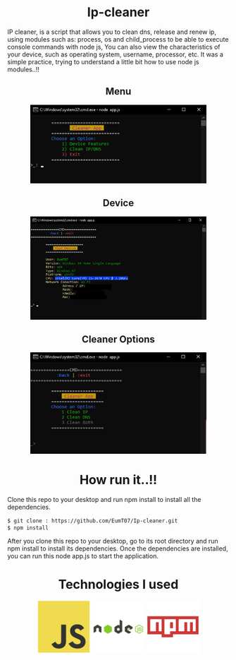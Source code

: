 <h1 align="center"> Ip-cleaner </h1>
IP cleaner, is a script that allows you to clean dns, release and renew ip, using  modules such as: process, os and child_process to be able to execute console commands with node js, You can also view the characteristics of your device, such as operating system, username, processor, etc. It was a simple practice, trying to understand a little bit how to use node js modules..!!

<h2 align="center"> Menu </h2>
<div align="center"> <img width="400"  src="https://github.com/EumT07/Ip-cleaner/blob/master/src/img/menu.png"> </div>

<h2 align="center"> Device </h2>
<div align="center"> <img width="400"  src="https://github.com/EumT07/Ip-cleaner/blob/master/src/img/devicesys.png"> </div>

<h2 align="center"> Cleaner Options </h2>
<div align="center"> <img width="400"  src="https://github.com/EumT07/Ip-cleaner/blob/master/src/img/cleaner.png"> </div>

<h1 align="center"> How run it..!! </h2>
Clone this repo to your desktop and run npm install to install all the dependencies.

```
$ git clone : https://github.com/EumT07/Ip-cleaner.git
$ npm install
```

After you clone this repo to your desktop, go to its root directory and run npm install to install its dependencies. Once the dependencies are installed, you can run this node app.js to start the application.

<h1 align="center"> Technologies I used </h2>

<div align="center">
<img width="120"  src="https://github.com/devicons/devicon/blob/master/icons/javascript/javascript-original.svg">
<img width="120"  src="https://github.com/devicons/devicon/blob/master/icons/nodejs/nodejs-original-wordmark.svg">
<img width="120"  src="https://github.com/devicons/devicon/blob/master/icons/npm/npm-original-wordmark.svg">
</div>

